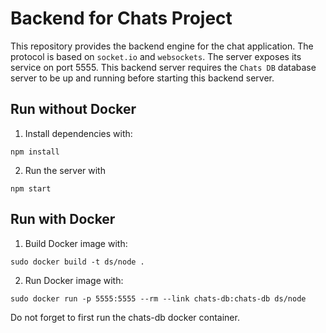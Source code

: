 # Backend for Chats Project
This repository provides the backend engine for the chat application. The protocol is based on `socket.io` and `websockets`. The server exposes its service on port 5555. This backend server requires the `Chats DB` database server to be up and running before starting this backend server.

## Run without Docker

1. Install dependencies with:
```
npm install
```

2. Run the server with
```
npm start
```

## Run with Docker

1. Build Docker image with:
```
sudo docker build -t ds/node .
```

2. Run Docker image with:
```
sudo docker run -p 5555:5555 --rm --link chats-db:chats-db ds/node
```
Do not forget to first run the chats-db docker container.
